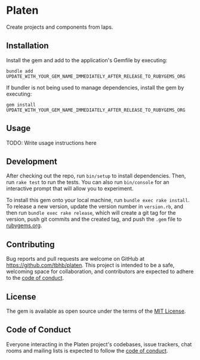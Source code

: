 # Platen

Create projects and components from laps.

## Installation

Install the gem and add to the application's Gemfile by executing:

    bundle add UPDATE_WITH_YOUR_GEM_NAME_IMMEDIATELY_AFTER_RELEASE_TO_RUBYGEMS_ORG

If bundler is not being used to manage dependencies, install the gem by executing:

    gem install UPDATE_WITH_YOUR_GEM_NAME_IMMEDIATELY_AFTER_RELEASE_TO_RUBYGEMS_ORG

## Usage

TODO: Write usage instructions here

## Development

After checking out the repo, run `bin/setup` to install dependencies. Then, run
`rake test` to run the tests. You can also run `bin/console` for an interactive
prompt that will allow you to experiment.

To install this gem onto your local machine, run `bundle exec rake install`. To
release a new version, update the version number in `version.rb`, and then run
`bundle exec rake release`, which will create a git tag for the version, push
git commits and the created tag, and push the `.gem` file to
[rubygems.org](https://rubygems.org).

## Contributing

Bug reports and pull requests are welcome on GitHub at
<https://github.com/tbhb/platen>. This project is intended to be a
safe, welcoming space for collaboration, and contributors are expected to adhere
to the
[code of conduct](https://github.com/tbhb/platen/blob/main/CODE_OF_CONDUCT.md).

## License

The gem is available as open source under the terms of the
[MIT License](https://opensource.org/licenses/MIT).

## Code of Conduct

Everyone interacting in the Platen project's codebases, issue trackers,
chat rooms and mailing lists is expected to follow the
[code of conduct](https://github.com/tbhb/platen/blob/main/CODE_OF_CONDUCT.md).

